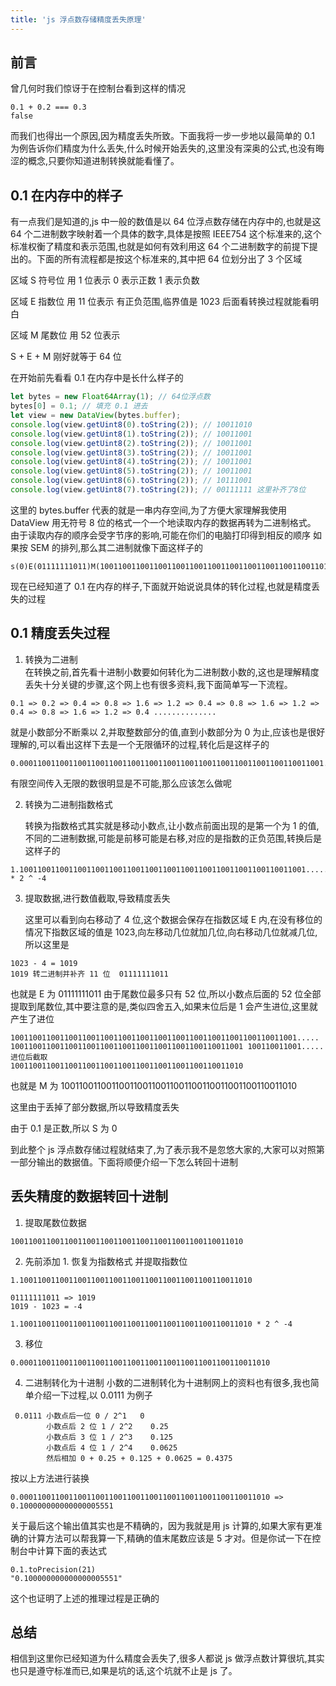 ```yaml
---
title: 'js 浮点数存储精度丢失原理'
---
```


## 前言

曾几何时我们惊讶于在控制台看到这样的情况

```
0.1 + 0.2 === 0.3
false
```

而我们也得出一个原因,因为精度丢失所致。下面我将一步一步地以最简单的 0.1 为例告诉你们精度为什么丢失,什么时候开始丢失的,这里没有深奥的公式,也没有晦涩的概念,只要你知道进制转换就能看懂了。

## 0.1 在内存中的样子

有一点我们是知道的,js 中一般的数值是以 64 位浮点数存储在内存中的,也就是这 64 个二进制数字映射着一个具体的数字,具体是按照 IEEE754 这个标准来的,这个标准权衡了精度和表示范围,也就是如何有效利用这 64 个二进制数字的前提下提出的。下面的所有流程都是按这个标准来的,其中把 64 位划分出了 3 个区域

区域 S 符号位 用 1 位表示 0 表示正数 1 表示负数

区域 E 指数位 用 11 位表示 有正负范围,临界值是 1023 后面看转换过程就能看明白

区域 M 尾数位 用 52 位表示

S + E + M 刚好就等于 64 位

在开始前先看看 0.1 在内存中是长什么样子的

```js
let bytes = new Float64Array(1); // 64位浮点数
bytes[0] = 0.1; // 填充 0.1 进去
let view = new DataView(bytes.buffer);
console.log(view.getUint8(0).toString(2)); // 10011010
console.log(view.getUint8(1).toString(2)); // 10011001
console.log(view.getUint8(2).toString(2)); // 10011001
console.log(view.getUint8(3).toString(2)); // 10011001
console.log(view.getUint8(4).toString(2)); // 10011001
console.log(view.getUint8(5).toString(2)); // 10011001
console.log(view.getUint8(6).toString(2)); // 10111001
console.log(view.getUint8(7).toString(2)); // 00111111 这里补齐了8位
```

这里的 bytes.buffer 代表的就是一串内存空间,为了方便大家理解我使用
DataView 用无符号 8 位的格式一个一个地读取内存的数据再转为二进制格式。
由于读取内存的顺序会受字节序的影响,可能在你们的电脑打印得到相反的顺序
如果按 SEM 的排列,那么其二进制就像下面这样子的

    s(0)E(01111111011)M(1001100110011001100110011001100110011001100110011010)

现在已经知道了 0.1 在内存的样子,下面就开始说说具体的转化过程,也就是精度丢失的过程

## 0.1 精度丢失过程

1. 转换为二进制  
   在转换之前,首先看十进制小数要如何转化为二进制数小数的,这也是理解精度丢失十分关键的步骤,这个网上也有很多资料,我下面简单写一下流程。

```
0.1 => 0.2 => 0.4 => 0.8 => 1.6 => 1.2 => 0.4 => 0.8 => 1.6 => 1.2 => 0.4 => 0.8 => 1.6 => 1.2 => 0.4 ..............
```

就是小数部分不断乘以 2,并取整数部分的值,直到小数部分为 0 为止,应该也是很好理解的,可以看出这样下去是一个无限循环的过程,转化后是这样子的

```
0.00011001100110011001100110011001100110011001100110011001100110011001.....
```

有限空间传入无限的数很明显是不可能,那么应该怎么做呢

2. 转换为二进制指数格式

   转换为指数格式其实就是移动小数点,让小数点前面出现的是第一个为 1 的值,不同的二进制数据,可能是前移可能是右移,对应的是指数的正负范围,转换后是这样子的

```
1.1001100110011001100110011001100110011001100110011001100110011001..... * 2 ^ -4
```

3. 提取数据,进行数值截取,导致精度丢失

   这里可以看到向右移动了 4 位,这个数据会保存在指数区域 E 内,在没有移位的情况下指数区域的值是 1023,向左移动几位就加几位,向右移动几位就减几位,所以这里是

```
1023 - 4 = 1019
1019 转二进制并补齐 11 位  01111111011
```

也就是 E 为 01111111011
由于尾数位最多只有 52 位,所以小数点后面的 52 位全部提取到尾数位,其中要注意的是,类似四舍五入,如果末位后是 1 会产生进位,这里就产生了进位

```
1001100110011001100110011001100110011001100110011001100110011001.....
1001100110011001100110011001100110011001100110011001 100110011001.....
进位后截取
1001100110011001100110011001100110011001100110011010
```

也就是 M 为 1001100110011001100110011001100110011001100110011010

这里由于丢掉了部分数据,所以导致精度丢失

由于 0.1 是正数,所以 S 为 0

到此整个 js 浮点数存储过程就结束了,为了表示我不是忽悠大家的,大家可以对照第一部分输出的数据值。下面将顺便介绍一下怎么转回十进制

## 丢失精度的数据转回十进制

1. 提取尾数位数据

```
1001100110011001100110011001100110011001100110011010
```

2. 先前添加 1. 恢复为指数格式 并提取指数位

```
1.1001100110011001100110011001100110011001100110011010
```

```
01111111011 => 1019
1019 - 1023 = -4
```

```
1.1001100110011001100110011001100110011001100110011010 * 2 ^ -4
```

3. 移位

```
0.00011001100110011001100110011001100110011001100110011010
```

4. 二进制转化为十进制
   小数的二进制转化为十进制网上的资料也有很多,我也简单介绍一下过程,以 0.0111 为例子

```
 0.0111 小数点后一位 0 / 2^1   0
        小数点后 2 位 1 / 2^2    0.25
        小数点后 3 位 1 / 2^3    0.125
        小数点后 4 位 1 / 2^4    0.0625
        然后相加 0 + 0.25 + 0.125 + 0.0625 = 0.4375
```

按以上方法进行装换

```
0.00011001100110011001100110011001100110011001100110011010 =>
0.100000000000000005551
```

关于最后这个输出值其实也是不精确的，因为我就是用 js 计算的,如果大家有更准确的计算方法可以帮我算一下,精确的值末尾数应该是 5 才对。但是你试一下在控制台中计算下面的表达式

```
0.1.toPrecision(21)
"0.100000000000000005551"
```

这个也证明了上述的推理过程是正确的

## 总结

相信到这里你已经知道为什么精度会丢失了,很多人都说 js 做浮点数计算很坑,其实也只是遵守标准而已,如果是坑的话,这个坑就不止是 js 了。
